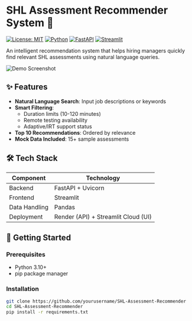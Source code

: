 # SHL Assessment Recommender System 🎯

[![License: MIT](https://img.shields.io/badge/License-MIT-yellow.svg)](https://opensource.org/licenses/MIT)
[![Python](https://img.shields.io/badge/Python-3.10%2B-blue.svg)](https://python.org)
[![FastAPI](https://img.shields.io/badge/FastAPI-0.95-green.svg)](https://fastapi.tiangolo.com)
[![Streamlit](https://img.shields.io/badge/Streamlit-1.25-red.svg)](https://streamlit.io)

An intelligent recommendation system that helps hiring managers quickly find relevant SHL assessments using natural language queries.

![Demo Screenshot](https://via.placeholder.com/800x400?text=SHL+Recommender+Demo)

## ✨ Features
- **Natural Language Search**: Input job descriptions or keywords
- **Smart Filtering**: 
  - Duration limits (10-120 minutes)
  - Remote testing availability
  - Adaptive/IRT support status
- **Top 10 Recommendations**: Ordered by relevance
- **Mock Data Included**: 15+ sample assessments

## 🛠 Tech Stack
| Component       | Technology                          |
|-----------------|-------------------------------------|
| Backend         | FastAPI + Uvicorn                   |
| Frontend        | Streamlit                           |
| Data Handling   | Pandas                              |
| Deployment      | Render (API) + Streamlit Cloud (UI) |

## 🚀 Getting Started

### Prerequisites
- Python 3.10+
- pip package manager

### Installation
```bash
git clone https://github.com/yourusername/SHL-Assessment-Recommender
cd SHL-Assessment-Recommender
pip install -r requirements.txt
